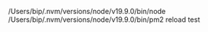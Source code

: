 /Users/bip/.nvm/versions/node/v19.9.0/bin/node /Users/bip/.nvm/versions/node/v19.9.0/bin/pm2 reload test